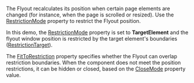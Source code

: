The Flyout recalculates its position when certain page elements are changed (for instance, when the page is scrolled or resized).  Use the [RestrictionMode](https://docs.devexpress.com/Blazor/DevExpress.Blazor.DxFlyout.RestrictionMode) property to restrict the Flyout position. 

In this demo, the [RestrictionMode](https://docs.devexpress.com/Blazor/DevExpress.Blazor.DxFlyout.RestrictionMode) property is set to **TargetElement** and the flyout window position is restricted by the target element's boundaries ([RestrictionTarget](https://docs.devexpress.com/Blazor/DevExpress.Blazor.DxFlyout.RestrictionTarget)).

The [FitToRestriction](https://docs.devexpress.com/Blazor/DevExpress.Blazor.DxFlyout.FitToRestriction) property specifies whether the Flyout can overlap restriction boundaries. When the component does not meet the position restrictions, it can be hidden or closed, based on the [CloseMode](https://docs.devexpress.com/Blazor/DevExpress.Blazor.DxFlyout.CloseMode) property value.
